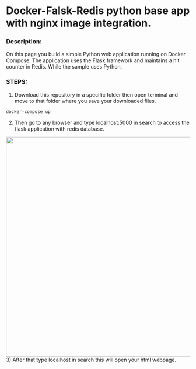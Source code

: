 # Docker-Falsk-Redis python base app with nginx image integration.
### Description:
On this page you build a simple Python web application running on Docker Compose. The application uses the Flask framework and maintains a hit counter in Redis. While the sample uses Python,
  
### STEPS:
1) Download this repository in a specific folder then open terminal and move to that folder where you save your downloaded files.

~~~
docker-compose up 
~~~

2) Then go to any browser and type localhost:5000 in search to access the flask application with redis database.
<img src= "https://github.com/sikandarqaisar/CloudWatch_Alarm_Publish_To_SQS.yaml-cloudFormation/blob/master/img.jpg" width="600" height="600">
3) After that type localhost in search this will open your html webpage.
